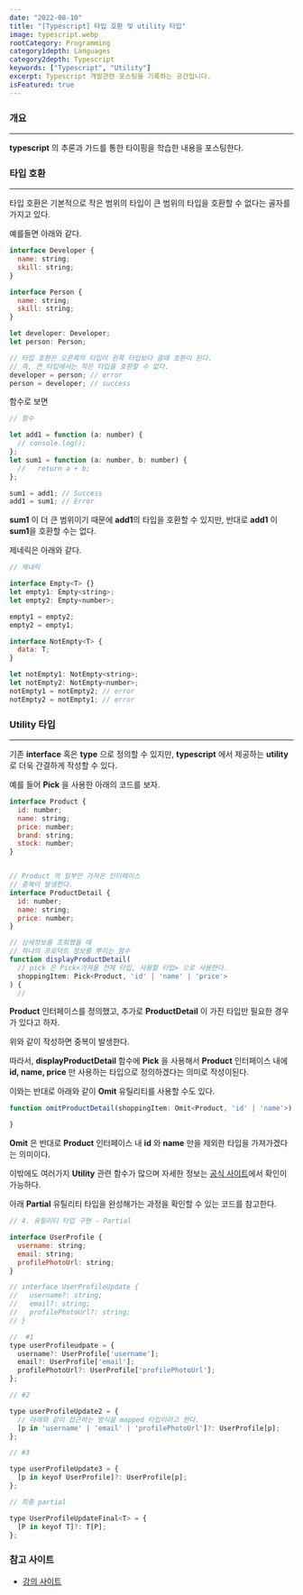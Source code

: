 ```yaml
---
date: "2022-08-10"
title: "[Typescript] 타입 호환 및 utility 타입"
image: typescript.webp
rootCategory: Programming
category1depth: Languages
category2depth: Typescript
keywords: ["Typescript", "Utility"]
excerpt: Typescript 개발관련 포스팅을 기록하는 공간입니다.
isFeatured: true
---
```


### 개요

---

**typescript** 의 추론과 가드를 통한 타이핑을 학습한 내용을 포스팅한다.

### 타입 호환
---

타입 호환은 기본적으로 작은 범위의 타입이 큰 범위의 타입을 호환할 수 없다는 골자를 가지고 있다.

예를들면 아래와 같다.

```js
interface Developer {
  name: string;
  skill: string;
}

interface Person {
  name: string;
  skill: string;
}

let developer: Developer;
let person: Person;

// 타입 호환은 오른쪽의 타입이 왼쪽 타입보다 클때 호환이 된다.
// 즉, 큰 타입에서는 작은 타입을 호환할 수 없다.
developer = person; // error
person = developer; // success
```

함수로 보면 

```js
// 함수

let add1 = function (a: number) {
  // console.log();
};
let sum1 = function (a: number, b: number) {
  //   return a + b;
};

sum1 = add1; // Success
add1 = sum1; // Error

```

**sum1** 이 더 큰 범위이기 때문에 **add1**의 타입을 호환할 수 있지만, 반대로 **add1** 이 **sum1**을 호환할 수는 없다.

제네릭은 아래와 같다.

```js
// 제네릭

interface Empty<T> {}
let empty1: Empty<string>;
let empty2: Empty<number>;

empty1 = empty2; 
empty2 = empty1;

interface NotEmpty<T> {
  data: T;
}

let notEmpty1: NotEmpty<string>;
let notEmpty2: NotEmpty<number>;
notEmpty1 = notEmpty2; // error
notEmpty2 = notEmpty1; // error
```

### Utility 타입
---

기존 **interface** 혹은 **type** 으로 정의할 수 있지만, **typescript** 에서 제공하는 **utility** 로 더욱 간결하게 작성할 수 있다.

예를 들어 **Pick** 을 사용한 아래의 코드를 보자.

```js
interface Product {
  id: number;
  name: string;
  price: number;
  brand: string;
  stock: number;
}


// Product 의 일부만 가져온 인터페이스
// 중복이 발생한다.
interface ProductDetail {
  id: number;
  name: string;
  price: number;
}

// 상세정보를 조회했을 때
// 하나의 프로덕트 정보를 뿌리는 함수
function displayProductDetail(
  // pick 은 Pick<가져올 전체 타입, 사용할 타입> 으로 사용한다.
  shoppingItem: Pick<Product, 'id' | 'name' | 'price'>
) {
  //
```

**Product** 인터페이스를 정의했고, 추가로 **ProductDetail** 이 가진 타입만 필요한 경우가 있다고 하자.

위와 같이 작성하면 중복이 발생한다.

따라서, **displayProductDetail** 함수에 **Pick** 을 사용해서 **Product** 인터페이스 내에 **id, name, price** 만 사용하는 타입으로 정의하겠다는 의미로 작성이된다.

이와는 반대로 아래와 같이 **Omit** 유틸리티를 사용할 수도 있다.

```js
function omitProductDetail(shoppingItem: Omit<Product, 'id' | 'name'>) {

}
```

**Omit** 은 반대로 **Product** 인터페이스 내 **id** 와 **name** 만을 제외한 타입을 가져가겠다는 의미이다.

이밖에도 여러가지 **Utility** 관련 함수가 많으며 자세한 정보는 [공식 사이트](https://www.typescriptlang.org/docs/handbook/utility-types.html)에서 확인이 가능하다.

아래 **Partial** 유틸리티 타입을 완성해가는 과정을 확인할 수 있는 코드를 참고한다.

```js
// 4. 유틸리티 타입 구현 - Partial

interface UserProfile {
  username: string;
  email: string;
  profilePhotoUrl: string;
}

// interface UserProfileUpdate {
//   username?: string;
//   email?: string;
//   profilePhotoUrl?: string;
// }

//  #1
type userProfileudpate = {
  username?: UserProfile['username'];
  email?: UserProfile['email'];
  profilePhotoUrl?: UserProfile['profilePhotoUrl'];
};

// #2

type userProfileUpdate2 = {
  // 아래와 같이 접근하는 방식을 mapped 타입이라고 한다.
  [p in 'username' | 'email' | 'profilePhotoUrl']?: UserProfile[p];
};

// #3

type userProfileUpdate3 = {
  [p in keyof UserProfile]?: UserProfile[p];
};

// 최종 partial

type UserProfileUpdateFinal<T> = {
  [P in keyof T]?: T[P];
};
```
### 참고 사이트

- [강의 사이트](https://www.inflearn.com/course/%ED%83%80%EC%9E%85%EC%8A%A4%ED%81%AC%EB%A6%BD%ED%8A%B8-%EC%8B%A4%EC%A0%84/unit/61104?tab=community)